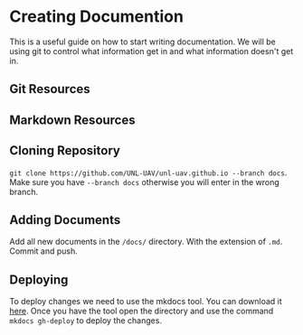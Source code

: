 # Creating Documention

This is a useful guide on how to start writing documentation. We will be using git to control what information get in and what information doesn't get in.

## Git Resources

## Markdown Resources

## Cloning Repository
```git clone https://github.com/UNL-UAV/unl-uav.github.io --branch docs```. Make sure you have ```--branch docs``` otherwise you will enter in the wrong branch.

## Adding Documents
Add all new documents in the ```/docs/``` directory. With the extension of ```.md```. Commit and push.

## Deploying
To deploy changes we need to use the mkdocs tool. You can download it [here](https://www.mkdocs.org/). Once you have the tool open the directory and use the command ```mkdocs gh-deploy``` to deploy the changes.
